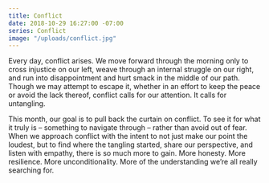 ```yaml
---
title: Conflict
date: 2018-10-29 16:27:00 -07:00
series: Conflict
image: "/uploads/conflict.jpg"
---
```


Every day, conflict arises. We move forward through the morning only to cross injustice on our left, weave through an internal struggle on our right, and run into disappointment and hurt smack in the middle of our path. Though we may attempt to escape it, whether in an effort to keep the peace or avoid the lack thereof, conflict calls for our attention. It calls for untangling.

This month, our goal is to pull back the curtain on conflict. To see it for what it truly is – something to navigate through – rather than avoid out of fear. When we approach conflict with the intent to not just make our point the loudest, but to find where the tangling started, share our perspective, and listen with empathy, there is so much more to gain. More honesty. More resilience. More unconditionality. More of the understanding we’re all really searching for.